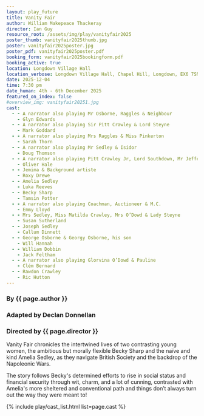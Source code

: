 ```yaml
---
layout: play_future
title: Vanity Fair
author: William Makepeace Thackeray
director: Ian Guy
resource_root: /assets/img/play/vanityfair2025
poster_thumb: vanityfair2025thumb.jpg
poster: vanityfair2025poster.jpg
poster_pdf: vanityfair2025poster.pdf
booking_form: vanityfair2025bookingform.pdf
booking_active: true
location: Longdown Village Hall
location_verbose: Longdown Village Hall, Chapel Hill, Longdown, EX6 7SN
date: 2025-12-04
time: 7:30 pm
date_human: 4th - 6th December 2025
featured_on_index: false
#overview_img: vanityfair20251.jpg
cast:
  - - A narrator also playing Mr Osborne, Raggles & Neighbour
    - Glyn Edwards
  - - A narrator also playing Sir Pitt Crawley & Lord Steyne
    - Mark Goddard
  - - A narrator also playing Mrs Raggles & Miss Pinkerton
    - Sarah Thorn
  - - A narrator also playing Mr Sedley & Isidor
    - Doug Thomson
  - - A narrator also playing Pitt Crawley Jr, Lord Southdown, Mr Jefferson-Jones & Mr Moss
    - Oliver Hale
  - - Jemima & Background artiste
    - Roxy Drewe
  - - Amelia Sedley
    - Luka Reeves
  - - Becky Sharp
    - Tamsin Potter
  - - A narrator also playing Coachman, Auctioneer & M.C.
    - Emmy Lloyd
  - - Mrs Sedley, Miss Matilda Crawley, Mrs O’Dowd & Lady Steyne
    - Susan Sutherland
  - - Joseph Sedley
    - Callum Dinnett
  - - George Osborne & Georgy Osborne, his son
    - Will Hannah
  - - William Dobbin
    - Jack Feltham
  - - A narrator also playing Glorvina O’Dowd & Pauline
    - Clém Bernard
  - - Rawdon Crawley
    - Ric Hutton
---
```


### By {{ page.author }}
### Adapted by Declan Donnellan
### Directed by {{ page.director }}

Vanity Fair chronicles the intertwined lives of two contrasting young women, the
ambitious but morally flexible Becky Sharp and the naïve and kind Amelia Sedley,
as they navigate British Society and the backdrop of the Napoleonic Wars.

The story follows Becky's determined efforts to rise in social status and
financial security through wit, charm, and a lot of cunning, contrasted with
Amelia's more sheltered and conventional path and things don’t always turn out
the way they were meant to!

{% include play/cast_list.html list=page.cast %}
